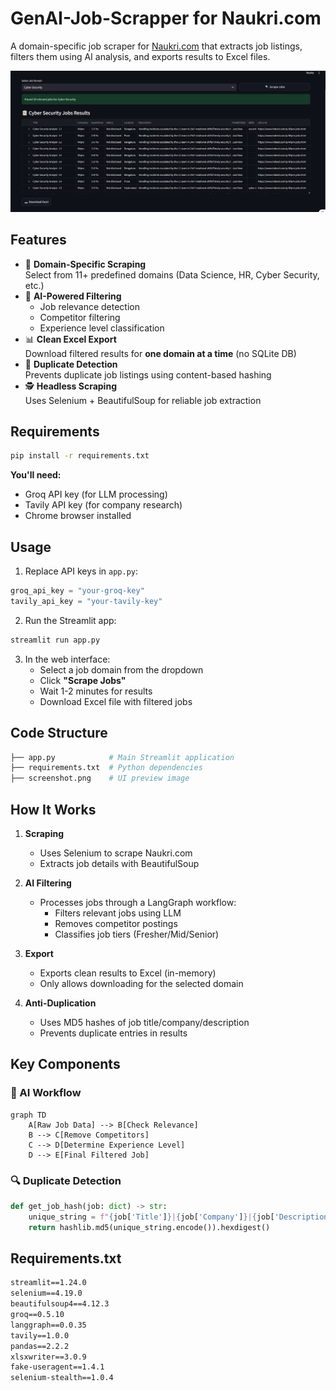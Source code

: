 # GenAI-Job-Scrapper for Naukri.com

A domain-specific job scraper for [Naukri.com](https://www.naukri.com/) that extracts job listings, filters them using AI analysis, and exports results to Excel files.

![Screenshot](Screenshot.PNG)

## Features
- 🎯 **Domain-Specific Scraping**  
  Select from 11+ predefined domains (Data Science, HR, Cyber Security, etc.)
- 🧠 **AI-Powered Filtering**  
  - Job relevance detection  
  - Competitor filtering  
  - Experience level classification  
- 📊 **Clean Excel Export**  
  Download filtered results for **one domain at a time** (no SQLite DB)
- 🔁 **Duplicate Detection**  
  Prevents duplicate job listings using content-based hashing
- 🕵️ **Headless Scraping**  
  Uses Selenium + BeautifulSoup for reliable job extraction

## Requirements
```bash
pip install -r requirements.txt
```

**You'll need:**
- Groq API key (for LLM processing)
- Tavily API key (for company research)
- Chrome browser installed

## Usage
1. Replace API keys in `app.py`:
```python
groq_api_key = "your-groq-key"
tavily_api_key = "your-tavily-key"
```

2. Run the Streamlit app:
```bash
streamlit run app.py
```

3. In the web interface:
   - Select a job domain from the dropdown
   - Click **"Scrape Jobs"**
   - Wait 1-2 minutes for results
   - Download Excel file with filtered jobs

## Code Structure
```bash
├── app.py            # Main Streamlit application
├── requirements.txt  # Python dependencies
├── screenshot.png    # UI preview image
```

## How It Works
1. **Scraping**  
   - Uses Selenium to scrape Naukri.com
   - Extracts job details with BeautifulSoup

2. **AI Filtering**  
   - Processes jobs through a LangGraph workflow:
     - Filters relevant jobs using LLM
     - Removes competitor postings
     - Classifies job tiers (Fresher/Mid/Senior)

3. **Export**  
   - Exports clean results to Excel (in-memory)
   - Only allows downloading for the selected domain

4. **Anti-Duplication**  
   - Uses MD5 hashes of job title/company/description
   - Prevents duplicate entries in results

## Key Components
### 🧠 AI Workflow
```mermaid
graph TD
    A[Raw Job Data] --> B[Check Relevance]
    B --> C[Remove Competitors]
    C --> D[Determine Experience Level]
    D --> E[Final Filtered Job]
```


### 🔍 Duplicate Detection
```python
def get_job_hash(job: dict) -> str:
    unique_string = f"{job['Title']}|{job['Company']}|{job['Description']}"
    return hashlib.md5(unique_string.encode()).hexdigest()
```

## Requirements.txt
```txt
streamlit==1.24.0
selenium==4.19.0
beautifulsoup4==4.12.3
groq==0.5.10
langgraph==0.0.35
tavily==1.0.0
pandas==2.2.2
xlsxwriter==3.0.9
fake-useragent==1.4.1
selenium-stealth==1.0.4
```


